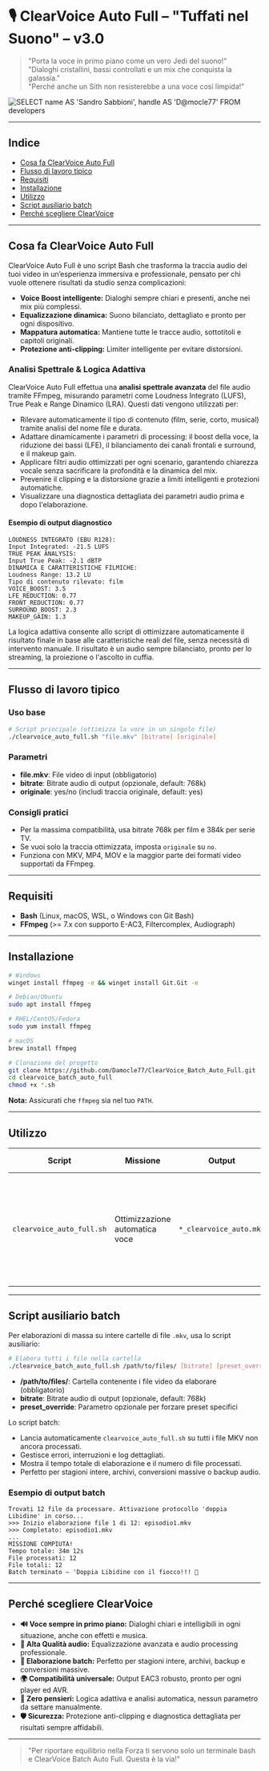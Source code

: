 # 🎙️ ClearVoice Auto Full – "Tuffati nel Suono" – v3.0

> "Porta la voce in primo piano come un vero Jedi del suono!"  
> "Dialoghi cristallini, bassi controllati e un mix che conquista la galassia."  
> "Perché anche un Sith non resisterebbe a una voce così limpida!"

![SELECT name AS 'Sandro Sabbioni', handle AS 'D@mocle77' FROM developers](https://img.shields.io/badge/SELECT%20name%20AS%20'Sandro%20Sabbioni'%2C%20handle%20AS%20'D%40mocle77'%20FROM%20developers-blue)

---

## Indice

 - [Cosa fa ClearVoice Auto Full](#cosa-fa-clearvoice-auto-full)
 - [Flusso di lavoro tipico](#flusso-di-lavoro-tipico)
 - [Requisiti](#requisiti)
 - [Installazione](#installazione)
 - [Utilizzo](#utilizzo)
 - [Script ausiliario batch](#script-ausiliario-batch)
 - [Perché scegliere ClearVoice](#perché-scegliere-clearvoice)

---

## Cosa fa ClearVoice Auto Full

ClearVoice Auto Full è uno script Bash che trasforma la traccia audio dei tuoi video in un’esperienza immersiva e professionale, pensato per chi vuole ottenere risultati da studio senza complicazioni:

- **Voice Boost intelligente:** Dialoghi sempre chiari e presenti, anche nei mix più complessi.
- **Equalizzazione dinamica:** Suono bilanciato, dettagliato e pronto per ogni dispositivo.
- **Mappatura automatica:** Mantiene tutte le tracce audio, sottotitoli e capitoli originali.
- **Protezione anti-clipping:** Limiter intelligente per evitare distorsioni.


### Analisi Spettrale & Logica Adattiva

ClearVoice Auto Full effettua una **analisi spettrale avanzata** del file audio tramite FFmpeg, misurando parametri come Loudness Integrato (LUFS), True Peak e Range Dinamico (LRA). Questi dati vengono utilizzati per:

- Rilevare automaticamente il tipo di contenuto (film, serie, corto, musical) tramite analisi del nome file e durata.
- Adattare dinamicamente i parametri di processing: il boost della voce, la riduzione dei bassi (LFE), il bilanciamento dei canali frontali e surround, e il makeup gain.
- Applicare filtri audio ottimizzati per ogni scenario, garantendo chiarezza vocale senza sacrificare la profondità e la dinamica del mix.
- Prevenire il clipping e la distorsione grazie a limiti intelligenti e protezioni automatiche.
- Visualizzare una diagnostica dettagliata dei parametri audio prima e dopo l'elaborazione.

#### Esempio di output diagnostico

```text
LOUDNESS INTEGRATO (EBU R128):
Input Integrated: -21.5 LUFS
TRUE PEAK ANALYSIS:
Input True Peak: -2.1 dBTP
DINAMICA E CARATTERISTICHE FILMICHE:
Loudness Range: 13.2 LU
Tipo di contenuto rilevato: film
VOICE_BOOST: 3.5
LFE_REDUCTION: 0.77
FRONT_REDUCTION: 0.77
SURROUND_BOOST: 2.3
MAKEUP_GAIN: 1.3
```

La logica adattiva consente allo script di ottimizzare automaticamente il risultato finale in base alle caratteristiche reali del file, senza necessità di intervento manuale. Il risultato è un audio sempre bilanciato, pronto per lo streaming, la proiezione o l'ascolto in cuffia.

---

## Flusso di lavoro tipico


### Uso base

```bash
# Script principale (ottimizza la voce in un singolo file)
./clearvoice_auto_full.sh "file.mkv" [bitrate] [originale]
```

### Parametri

- **file.mkv**: File video di input (obbligatorio)
- **bitrate**: Bitrate audio di output (opzionale, default: 768k)
- **originale**: yes/no (includi traccia originale, default: yes)

### Consigli pratici

- Per la massima compatibilità, usa bitrate 768k per film e 384k per serie TV.
- Se vuoi solo la traccia ottimizzata, imposta `originale` su `no`.
- Funziona con MKV, MP4, MOV e la maggior parte dei formati video supportati da FFmpeg.

---

## Requisiti

- **Bash** (Linux, macOS, WSL, o Windows con Git Bash)
- **FFmpeg** (>= 7.x con supporto E-AC3, Filtercomplex, Audiograph)

---

## Installazione

```bash
# Windows
winget install ffmpeg -e && winget install Git.Git -e

# Debian/Ubuntu
sudo apt install ffmpeg

# RHEL/CentOS/Fedora
sudo yum install ffmpeg

# macOS
brew install ffmpeg
```

```bash
# Clonazione del progetto
git clone https://github.com/Damocle77/ClearVoice_Batch_Auto_Full.git
cd clearvoice_batch_auto_full
chmod +x *.sh
```

**Nota:** Assicurati che `ffmpeg` sia nel tuo `PATH`.

---




## Utilizzo

| Script                        | Missione                        | Output                        | Tattiche Speciali                        |
|-------------------------------|---------------------------------|-------------------------------|------------------------------------------|
| `clearvoice_auto_full.sh`     | Ottimizzazione automatica voce  | `*_clearvoice_auto.mkv`       | Analisi spettrale, logica adattiva, voice boost, ducking, deesser, enhancer, diagnostica dettagliata |

---

## Script ausiliario batch

Per elaborazioni di massa su intere cartelle di file `.mkv`, usa lo script ausiliario:

```bash
# Elabora tutti i file nella cartella
./clearvoice_batch_auto_full.sh /path/to/files/ [bitrate] [preset_override]
```

- **/path/to/files/**: Cartella contenente i file video da elaborare (obbligatorio)
- **bitrate**: Bitrate audio di output (opzionale, default: 768k)
- **preset_override**: Parametro opzionale per forzare preset specifici

Lo script batch:

- Lancia automaticamente `clearvoice_auto_full.sh` su tutti i file MKV non ancora processati.
- Gestisce errori, interruzioni e log dettagliati.
- Mostra il tempo totale di elaborazione e il numero di file processati.
- Perfetto per stagioni intere, archivi, conversioni massive o backup audio.

### Esempio di output batch

```text
Trovati 12 file da processare. Attivazione protocollo 'doppia Libidine' in corso...
>>> Inizio elaborazione file 1 di 12: episodio1.mkv
>>> Completato: episodio1.mkv
...
MISSIONE COMPIUTA!
Tempo totale: 34m 12s
File processati: 12
File totali: 12
Batch terminato – 'Doppia Libidine con il fiocco!!! 🚀
```

---

## Perché scegliere ClearVoice

- **🔊 Voce sempre in primo piano:** Dialoghi chiari e intelligibili in ogni situazione, anche con effetti e musica.
- **🎵 Alta Qualità audio:** Equalizzazione avanzata e audio processing professionale.
- **🚀 Elaborazione batch:** Perfetto per stagioni intere, archivi, backup e conversioni massive.
- **🌍 Compatibilità universale:** Output EAC3 robusto, pronto per ogni player ed AVR.
- **🧠 Zero pensieri:** Logica adattiva e analisi automatica, nessun parametro da settare manualmente.
- **🛡️ Sicurezza:** Protezione anti-clipping e diagnostica dettagliata per risultati sempre affidabili.

---

> "Per riportare equilibrio nella Forza ti servono solo un terminale bash e ClearVoice Batch Auto Full. Questa è la via!"
